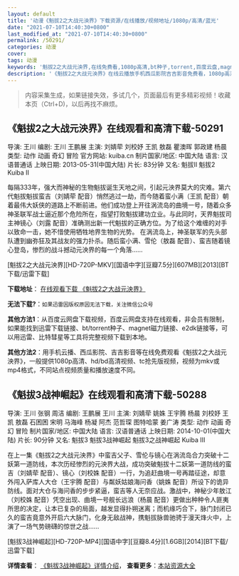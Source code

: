```yaml
---
layout: default
title: '动漫《魁拔2之大战元泱界》下载资源/在线播放/视频地址/1080p/高清/蓝光'
date: "2021-07-10T14:40:30+0800"
last_modified_at: "2021-07-10T14:40:30+0800"
permalink: /50291/
categories: 动漫
cover:
tags: 动漫
keywords: '魁拔2之大战元泱界,在线免费看,1080p高清,bt种子,torrent,百度云盘,magnet,磁力链,迅雷下载资源'
description: '《魁拔2之大战元泱界》在线云播放手机西瓜影院吉吉影音免费看，1080p高清bd/hd未删减完整版和tc抢先枪版，mkv/mp4格式，附带bt/torrent种子、magnet/磁力链、百度云盘、网盘资源迅雷下载链接'
---
```


>内容采集生成，如果链接失效，多试几个，页面最后有更多精彩视频！收藏本页（Ctrl+D)，以后再找不麻烦。


## 《魁拔2之大战元泱界》在线观看和高清下载-50291

导演: 王川 编剧: 王川 王鹏展 主演: 刘婧荦 刘校妤 王凯 敖磊 瞿澳晖 郭政建 杨晨 类型: 动作 动画 奇幻 冒险 官方网站: kuiba.cn 制片国家/地区: 中国大陆 语言: 汉语普通话 上映日期: 2013-05-31(中国大陆) 片长: 83分钟 又名: 魁拔II 魁拔2 Kuiba II

每隔333年，强大而神秘的生物魁拔诞生天地之间，引起元泱界莫大的灾难。第六代魁拔魁拔蛮吉（刘婧荦 配音）悄然逃过一劫，而今随着蛮小满（王凯 配音）朝着最伟大妖侠的道路上不断前进。他们成功登上开往涡流岛的曲境一号，随着众多神圣联军战士逼近那个危险所在，指望打败魁拔建功立业。与此同时，天界魁拔司主神镜心（刘露 配音）准确测出新一代魁拔的正确方位。为了给这个难缠的对手以致命一击，她不惜使用牺牲地界生物的光势。 在涡流岛上，神圣联军的先头部队遭到幽弥狂及其战友的强力扑杀。随后蛮小满、雪伦（敖磊 配音）、蛮吉随着镜心登岛，惨烈的战斗撼动元泱界的每一个角落……


[魁拔2之大战元泱界][HD-720P-MKV][国语中字][豆瓣7.5分][607MB][2013][BT下载/迅雷下载]

**下载地址**： [在线观看下载 《魁拔2之大战元泱界》](https://www.btdx8.com/torrent/kuiba_2_2013.html) 


**无法下载?**：`如果迅雷因版权原因无法下载，关注微信公众号 `

**其他方法1**：从百度云网盘下载视频，百度云网盘支持在线观看，非会员有限制，如果能找到迅雷下载链接、bt/torrent种子、magnet磁力链接、e2dk链接等，可以用迅雷、比特彗星等工具将完整视频下载到本地。

**其他方法2**：用手机云播、西瓜影院、吉吉影音等在线免费观看《魁拔2之大战元泱界》，一般提供1080p高清、hd/bd高清视频、tc抢先版视频，视频为mkv或mp4格式，不同站点视频质量和播放速度不同。


## 《魁拔3战神崛起》在线观看和高清下载-50288

导演: 王川 张钢 周洁 编剧: 王鹏展 王川 主演: 刘婧荦 姚姝 王宇腾 杨晨 刘校妤 王凯 敖磊 石困困 宋明 马海峰 杨凝 阿杰 范哲琛 图特哈蒙 姜广涛 类型: 动作 动画 奇幻 冒险 制片国家/地区: 中国大陆 语言: 汉语普通话 上映日期: 2014-10-01(中国大陆) 片长: 90分钟 又名: 魁拔3 魁拔3战神崛起 魁拔3之战神崛起 Kuiba Ⅲ

在上一集《魁拔2之大战元泱界》中蛮吉父子、雪伦与镜心在涡流岛合力突破十二妖第一道防线，本次历经惨烈的元泱界大战，成功突破魁拔十二妖第一道防线的蛮吉（刘婧荦 配音）、镜心（刘校姝 配音）一行，为追赶曲境一号再踏征途，却意外闯入萨库人大仓（王宇腾 配音）与粼妖姑娘海问香（姚姝 配音）所设下的诡异防线。面对大仓与海问香的步步紧逼，蛮吉等人无奈应战。激战中，神秘少年敖江（刘校姝 配音）凭空出现、曲境一号舰长远浪（杨晨 配音）更做出种种令人匪夷所思的决定，让本已复杂的局面，越发显得扑朔迷离；而机缘巧合下，脉门封闭已久的蛮吉竟意外开启六大脉门，化身无敌战神，携魁拔脉兽驰骋于漫天烽火中，上演了一场气势磅礴的惊世之战……


[魁拔3战神崛起][HD-720P-MP4][国语中字][豆瓣8.4分][1.6GB][2014][BT下载/迅雷下载]

**详情查看**： [《魁拔3战神崛起》详情介绍](/movie/50288/)， **查看更多**：[本站资源大全](/movie/t/all/)

